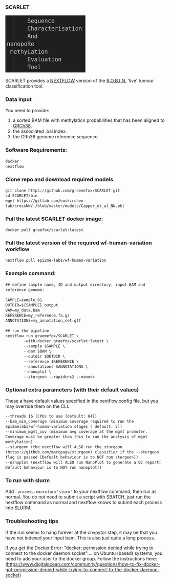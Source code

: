 ### SCARLET 
<img src="images/scarlet.png" alt="drawing" width="250"/>
<br>

SCARLET provides a [NEXTFLOW](https://www.nextflow.io) version of the [R.O.B.I.N.](https://github.com/looselab/robin) 'live' tumour classification tool.

### Data Input
You need to provide:
1) a sorted BAM file with methylation probabilities that has been aligned to [GRCh38](https://www.ncbi.nlm.nih.gov/datasets/genome/GCF_000001405.26/).
2) the associated .bai index.
3) the GRh38 genome reference sequence.

### Software Requirements:
```
docker
nextflow
```

### Clone repo and download required models
```
git clone https://github.com/graemefox/SCARLET.git
cd SCARLET/bin
wget https://gitlab.com/euskirchen-lab/crossNN/-/blob/master/models/Capper_et_al_NN.pkl
```

### Pull the latest SCARLET docker image:
```
docker pull graefox/scarlet:latest
```

### Pull the latest version of the required wf-human-variation workflow
```
nextflow pull epi2me-labs/wf-human-variation
```

### Example command:
```
## define sample name, ID and output directory, input BAM and reference genome:

SAMPLE=sample_01
OUTDIR=${SAMPLE}_output
BAM=my_data.bam
REFERENCE=my_reference.fa.gz
ANNOTATIONS=my_annotation_set.gtf

## run the pipeline
nextflow run graemefox/SCARLET \
        -with-docker graefox/scarlet:latest \
        --sample $SAMPLE \
        --bam $BAM \
        --outdir $OUTDIR \
        --reference $REFERENCE \
        --annotations $ANNOTATIONS \
        --nanoplot \
        --sturgeon --rapidcns2 --nanodx
```

### Optional extra parameters (with their default values)
These a have default values specified in the nextflow.config file, but you may override them on the CLI.
```
--threads 16 (CPUs to use [default: 64]) 
--bam_min_coverage (minimum coverage required to run the epi2melabs/wf-human-variation stages [ default: 5]) 
--minimum_mgmt_cov (minimum avg coverage at the mgmt promoter. Coverage must be greater than this to run the analysis of mgmt methylation)
--sturgeon (the nextflow will ALSO run the sturgeon (https://github.com/marcpaga/sturgeon) classifier if the --sturgeon flag is passed [Defualt behaviour is to NOT run sturgeon])
--nanoplot (nextflow will ALSO run NanoPlot to generate a QC report[ Default behaviour is to NOT run nanoplot])

```

### To run with slurm
Add `-process.executor='slurm'` to your nextflow command, then run as normal. You do not need to submit a script with SBATCH, just run the nextflow command as normal and nextflow knows
to submit each process into SLURM.

### Troubleshooting tips
If the run seems to hang forever at the cnvpytor step, it may be that you have not indexed your input bam. This is also just quite a long process.

If you get the Docker Error: "docker: permission denied while trying to connect to the docker daemon socket".... on Ubuntu (based) systems, you need to add your user to the docker group. 
Follow the instructions here: (https://www.digitalocean.com/community/questions/how-to-fix-docker-got-permission-denied-while-trying-to-connect-to-the-docker-daemon-socket)
